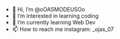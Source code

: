 - 👋 Hi, I’m @oOASMODEUSOo
- 👀 I’m interested in learning coding
- 🌱 I’m currently learning Web Dev
- 📫 How to reach me instagram: _ojas_07
<!---
oOASMODEUSOo/oOASMODEUSOo is a ✨ special ✨ repository because its `README.md` (this file) appears on your GitHub profile.
You can click the Preview link to take a look at your changes.
--->
